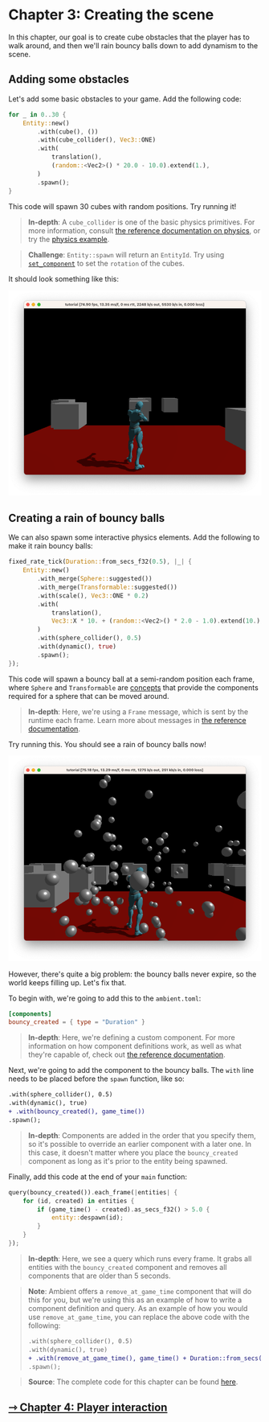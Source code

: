 # Chapter 3: Creating the scene

In this chapter, our goal is to create cube obstacles that the player has to walk around, and then we'll rain bouncy balls down to add dynamism to the scene.

## Adding some obstacles

Let's add some basic obstacles to your game. Add the following code:

```rust
for _ in 0..30 {
    Entity::new()
        .with(cube(), ())
        .with(cube_collider(), Vec3::ONE)
        .with(
            translation(),
            (random::<Vec2>() * 20.0 - 10.0).extend(1.),
        )
        .spawn();
}
```

This code will spawn 30 cubes with random positions. Try running it!

> **In-depth**: A `cube_collider` is one of the basic physics primitives. For more information, consult [the reference documentation on physics](../../reference/physics.md), or try the [physics example](https://github.com/AmbientRun/Ambient/tree/main/guest/rust/examples/physics/basics).

> **Challenge**: `Entity::spawn` will return an `EntityId`. Try using [`set_component`](https://docs.ambient.run/nightly/ambient_api/entity/fn.set_component.html) to set the `rotation` of the cubes.

It should look something like this:

![Scene](scene.png)

## Creating a rain of bouncy balls

We can also spawn some interactive physics elements. Add the following to make it rain bouncy balls:

```rust
fixed_rate_tick(Duration::from_secs_f32(0.5), |_| {
    Entity::new()
        .with_merge(Sphere::suggested())
        .with_merge(Transformable::suggested())
        .with(scale(), Vec3::ONE * 0.2)
        .with(
            translation(),
            Vec3::X * 10. + (random::<Vec2>() * 2.0 - 1.0).extend(10.),
        )
        .with(sphere_collider(), 0.5)
        .with(dynamic(), true)
        .spawn();
});
```

This code will spawn a bouncy ball at a semi-random position each frame, where `Sphere` and `Transformable` are [concepts](../../reference/ecs.md#concepts) that provide the components required for a sphere that can be moved around.

> **In-depth**: Here, we're using a `Frame` message, which is sent by the runtime each frame. Learn more about messages in [the reference documentation](../../reference/messages.md).

Try running this. You should see a rain of bouncy balls now!

![Bouncy balls](bouncy.png)

However, there's quite a big problem: the bouncy balls never expire, so the world keeps filling up. Let's fix that.

To begin with, we're going to add this to the `ambient.toml`:

```toml
[components]
bouncy_created = { type = "Duration" }
```

> **In-depth**: Here, we're defining a custom component. For more information on how component definitions work, as well as what they're capable of, check out [the reference documentation](../../reference/ecs.md#components).

Next, we're going to add the component to the bouncy balls. The `with` line needs to be placed before the `spawn` function, like so:

```diff
.with(sphere_collider(), 0.5)
.with(dynamic(), true)
+ .with(bouncy_created(), game_time())
.spawn();
```

> **In-depth**: Components are added in the order that you specify them, so it's possible to override an earlier component with a later one. In this case, it doesn't matter where you place the `bouncy_created` component as long as it's prior to the entity being spawned.

Finally, add this code at the end of your `main` function:

```rust
query(bouncy_created()).each_frame(|entities| {
    for (id, created) in entities {
        if (game_time() - created).as_secs_f32() > 5.0 {
            entity::despawn(id);
        }
    }
});
```

> **In-depth**: Here, we see a query which runs every frame. It grabs all entities with the `bouncy_created` component and removes all components that are older than 5 seconds.

> **Note**: Ambient offers a `remove_at_game_time` component that will do this for you, but we're using this as an example of how to write a component definition and query. As an example of how you would use `remove_at_game_time`, you can replace the above code with the following:
>
> ```diff
> .with(sphere_collider(), 0.5)
> .with(dynamic(), true)
> + .with(remove_at_game_time(), game_time() + Duration::from_secs(5))
> .spawn();
> ```

> **Source**: The complete code for this chapter can be found [here](https://github.com/AmbientRun/TutorialProject/tree/chapter-3).

## [⇾ Chapter 4: Player interaction](./4_player_interaction.md)
